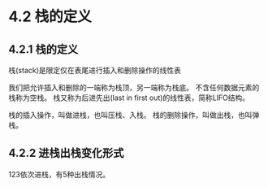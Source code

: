 # 4.2 栈的定义
## 4.2.1 栈的定义
栈(stack)是限定仅在表尾进行插入和删除操作的线性表

我们把允许插入和删除的一端称为栈顶，另一端称为栈底。
不含任何数据元素的栈称为空栈。
栈又称为后进先出(last in first out)的线性表，简称LIFO结构。

栈的插入操作，叫做进栈，也叫压栈、入栈。
栈的删除操作，叫做出栈，也叫弹栈。

## 4.2.2 进栈出栈变化形式
123依次进栈，有5种出栈情况。